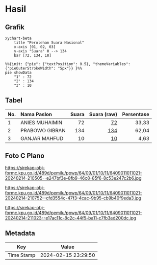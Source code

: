 # Hasil

## Grafik

```mermaid
xychart-beta
    title "Perolehan Suara Nasional"
    x-axis [01, 02, 03]
    y-axis "Suara" 0 --> 134
    bar [72, 134, 10]
```

```mermaid
%%{init: {"pie": {"textPosition": 0.5}, "themeVariables": {"pieOuterStrokeWidth": "5px"}} }%%
pie showData
    "1" : 72
    "2" : 134
    "3" : 10
```

## Tabel

| No. | Nama Paslon    | Suara | Suara (raw) | Persentase |
|:--- |:-------------- | -----:| -----------:| ----------:|
| 1   | ANIES MUHAIMIN | 72    | [72][p-1]   | 33,33      |
| 2   | PRABOWO GIBRAN | 134   | [134][p-2]  | 62,04      |
| 3   | GANJAR MAHFUD  | 10    | [10][p-3]   | 4,63       |


[p-1]: https://github.com/gigit-pemilu/pemilu-2024/blob/main/pilpres/hitung-suara/sub/64-kalimantan-timur/sub/09-penajam-paser-utara/sub/01-penajam/sub/1011-penajam/sub/021-tps/sub/paslon-1.txt
[p-2]: https://github.com/gigit-pemilu/pemilu-2024/blob/main/pilpres/hitung-suara/sub/64-kalimantan-timur/sub/09-penajam-paser-utara/sub/01-penajam/sub/1011-penajam/sub/021-tps/sub/paslon-2.txt
[p-3]: https://github.com/gigit-pemilu/pemilu-2024/blob/main/pilpres/hitung-suara/sub/64-kalimantan-timur/sub/09-penajam-paser-utara/sub/01-penajam/sub/1011-penajam/sub/021-tps/sub/paslon-3.txt

## Foto C Plano

https://sirekap-obj-formc.kpu.go.id/489d/pemilu/ppwp/64/09/01/10/11/6409011011021-20240214-210505--e247bf3e-8fb9-46c8-85f6-8c53e247c2b6.jpg

https://sirekap-obj-formc.kpu.go.id/489d/pemilu/ppwp/64/09/01/10/11/6409011011021-20240214-210752--cfd3554c-47f3-4cac-9b95-cb9b40f9eda3.jpg

https://sirekap-obj-formc.kpu.go.id/489d/pemilu/ppwp/64/09/01/10/11/6409011011021-20240214-211023--e17ac11c-8c2c-44f5-ba11-c7fb3ad200dc.jpg


## Metadata

| Key        | Value               |
| ---------- | ------------------- |
| Time Stamp | 2024-02-15 23:29:50 |



